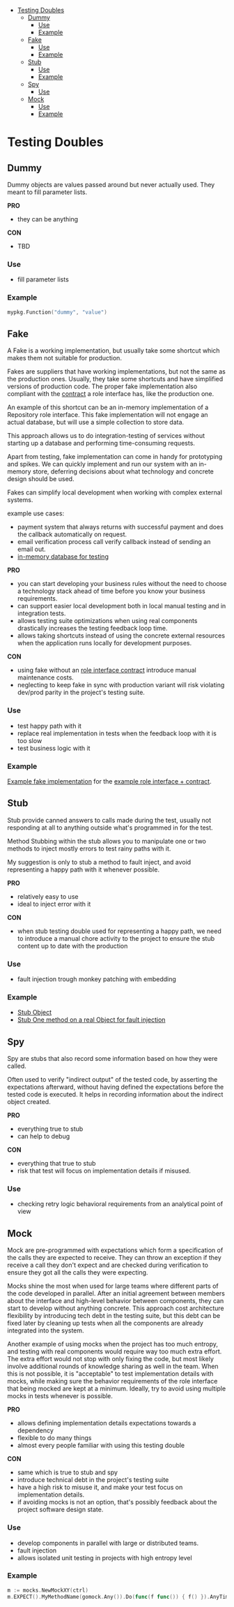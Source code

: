 <!-- START doctoc generated TOC please keep comment here to allow auto update -->
<!-- DON'T EDIT THIS SECTION, INSTEAD RE-RUN doctoc TO UPDATE -->


- [Testing Doubles](#testing-doubles)
  - [Dummy](#dummy)
    - [Use](#use)
    - [Example](#example)
  - [Fake](#fake)
    - [Use](#use-1)
    - [Example](#example-1)
  - [Stub](#stub)
    - [Use](#use-2)
    - [Example](#example-2)
  - [Spy](#spy)
    - [Use](#use-3)
  - [Mock](#mock)
    - [Use](#use-4)
    - [Example](#example-3)

<!-- END doctoc generated TOC please keep comment here to allow auto update -->

# Testing Doubles

## Dummy

Dummy objects are values passed around but never actually used.
They meant to fill parameter lists.

**PRO**

- they can be anything

**CON**

- TBD
  
### Use

- fill parameter lists

### Example

```go
mypkg.Function("dummy", "value")
``` 

## Fake

A Fake is a working implementation,
but usually take some shortcut which makes them not suitable for production.

Fakes are suppliers that have working implementations, but not the same as the production ones.
Usually, they take some shortcuts and have simplified versions of production code.
The proper fake implementation also compliant with the [contract](/docs/contracts.md) a role interface has, like the production one.
 
An example of this shortcut can be an in-memory implementation of a Repository role interface.
This fake implementation will not engage an actual database,
but will use a simple collection to store data.

This approach allows us to do integration-testing of services without starting up a database and performing time-consuming requests.

Apart from testing, fake implementation can come in handy for prototyping and spikes.
We can quickly implement and run our system with an in-memory store,
deferring decisions about what technology and concrete design should be used.

Fakes can simplify local development when working with complex external systems.

example use cases:  
- payment system that always returns with successful payment and does the callback automatically on request.
- email verification process call verify callback instead of sending an email out.
- [in-memory database for testing](https://martinfowler.com/bliki/InMemoryTestDatabase.html)
 
**PRO**

- you can start developing your business rules without the need to choose a technology stack ahead of time before you know your business requirements.
- can support easier local development both in local manual testing and in integration tests.
- allows testing suite optimizations when using real components drastically increases the testing feedback loop time.
- allows taking shortcuts instead of using the concrete external resources when the application runs locally for development purposes.

**CON**

- using fake without an [role interface contract](/docs/contracts.md) introduce manual maintenance costs. 
- neglecting to keep fake in sync with production variant will risk violating dev/prod parity in the project's testing suite.

### Use

- test happy path with it
- replace real implementation in tests when the feedback loop with it is too slow
- test business logic with it

### Example

[Example fake implementation](/docs/testing-double/fake_test.go) for the [example role interface + contract](/docs/testing-double/spec_helper_test.go).

## Stub

Stub provide canned answers to calls made during the test,
usually not responding at all to anything outside what's programmed in for the test.

Method Stubbing within the stub allows you to manipulate one or two methods to inject mostly errors to test rainy paths with it.

My suggestion is only to stub a method to fault inject,
and avoid representing a happy path with it whenever possible.   

**PRO**

- relatively easy to use
- ideal to inject error with it

**CON**

- when stub testing double used for representing a happy path, we need to introduce a manual chore activity
  to the project to ensure the stub content up to date with the production

### Use

- fault injection trough monkey patching with embedding 

### Example

- [Stub Object](/docs/testing-double/stub_test.go)
- [Stub One method on a real Object for fault injection](/docs/testing-double/stub_method_test.go) 

## Spy
Spy are stubs that also record some information based on how they were called.

Often used to verify "indirect output" of the tested code,
by asserting the expectations afterward,
without having defined the expectations before the tested code is executed.
It helps in recording information about the indirect object created.

**PRO**

- everything true to stub
- can help to debug

**CON**

- everything that true to stub
- risk that test will focus on implementation details if misused. 

### Use

- checking retry logic behavioral requirements from an analytical point of view

## Mock

Mock are pre-programmed with expectations which form a specification of the calls they are expected to receive.
They can throw an exception if they receive a call they don't expect 
and are checked during verification to ensure they got all the calls they were expecting.

Mocks shine the most when used for large teams where different parts of the code developed in parallel.
After an initial agreement between members about the interface and high-level behavior between components,
they can start to develop without anything concrete.
This approach cost architecture flexibility by introducing tech debt in the testing suite,
but this debt can be fixed later by cleaning up tests
when all the components are already integrated into the system. 

Another example of using mocks when the project has too much entropy,
and testing with real components would require way too much extra effort.
The extra effort would not stop with only fixing the code,
but most likely involve additional rounds of knowledge sharing as well in the team.
When this is not possible, it is "acceptable" to test implementation details with mocks,
while making sure the behavior requirements of the role interface that being mocked are kept at a minimum.
Ideally, try to avoid using multiple mocks in tests whenever is possible.

**PRO**

- allows defining implementation details expectations towards a dependency
- flexible to do many things
- almost every people familiar with using this testing double   

**CON**

- same which is true to stub and spy
- introduce technical debt in the project's testing suite
- have a high risk to misuse it, and make your test focus on implementation details.
- if avoiding mocks is not an option, that's possibly feedback about the project software design state.   

### Use

- develop components in parallel with large or distributed teams.
- fault injection
- allows isolated unit testing in projects with high entropy level

### Example

```go
m := mocks.NewMockXY(ctrl)
m.EXPECT().MyMethodName(gomock.Any()).Do(func(f func()) { f() }).AnyTimes()
```
